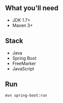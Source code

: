
## What you'll need
- JDK 1.7+
- Maven 3+

## Stack
- Java
- Spring Boot
- FreeMarker
- JavaScript

## Run
`mvn spring-boot:run`
